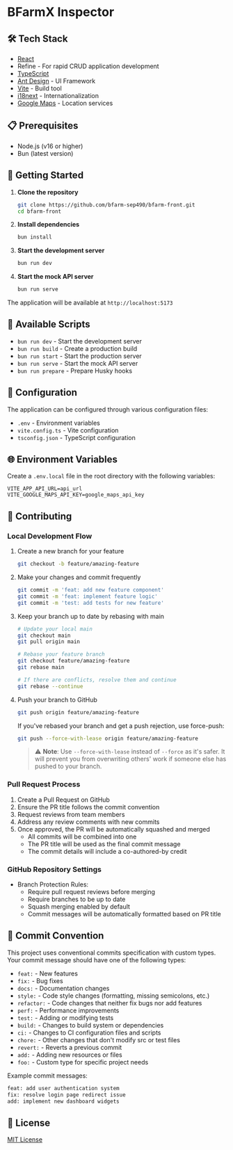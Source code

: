 # BFarmX Inspector

## 🛠️ Tech Stack

- [React](https://reactjs.org/)
- Refine - For rapid CRUD application development
- [TypeScript](https://www.typescriptlang.org/)
- [Ant Design](https://ant.design/) - UI Framework
- [Vite](https://vitejs.dev/) - Build tool
- [i18next](https://www.i18next.com/) - Internationalization
- [Google Maps](https://developers.google.com/maps) - Location services

## 📋 Prerequisites

- Node.js (v16 or higher)
- Bun (latest version)

## 🚀 Getting Started

1. **Clone the repository**

   ```bash
   git clone https://github.com/bfarm-sep490/bfarm-front.git
   cd bfarm-front
   ```

2. **Install dependencies**

   ```bash
   bun install
   ```

3. **Start the development server**

   ```bash
   bun run dev
   ```

4. **Start the mock API server**
   ```bash
   bun run serve
   ```

The application will be available at `http://localhost:5173`

## 📜 Available Scripts

- `bun run dev` - Start the development server
- `bun run build` - Create a production build
- `bun run start` - Start the production server
- `bun run serve` - Start the mock API server
- `bun run prepare` - Prepare Husky hooks

## 🔧 Configuration

The application can be configured through various configuration files:

- `.env` - Environment variables
- `vite.config.ts` - Vite configuration
- `tsconfig.json` - TypeScript configuration

## 🌐 Environment Variables

Create a `.env.local` file in the root directory with the following variables:

```env
VITE_APP_API_URL=api_url
VITE_GOOGLE_MAPS_API_KEY=google_maps_api_key
```

## 🤝 Contributing

### Local Development Flow

1. Create a new branch for your feature

   ```bash
   git checkout -b feature/amazing-feature
   ```

2. Make your changes and commit frequently

   ```bash
   git commit -m 'feat: add new feature component'
   git commit -m 'feat: implement feature logic'
   git commit -m 'test: add tests for new feature'
   ```

3. Keep your branch up to date by rebasing with main

   ```bash
   # Update your local main
   git checkout main
   git pull origin main

   # Rebase your feature branch
   git checkout feature/amazing-feature
   git rebase main

   # If there are conflicts, resolve them and continue
   git rebase --continue
   ```

4. Push your branch to GitHub

   ```bash
   git push origin feature/amazing-feature
   ```

   If you've rebased your branch and get a push rejection, use force-push:

   ```bash
   git push --force-with-lease origin feature/amazing-feature
   ```

   > ⚠️ **Note**: Use `--force-with-lease` instead of `--force` as it's safer. It will prevent you from overwriting others' work if someone else has pushed to your branch.

### Pull Request Process

1. Create a Pull Request on GitHub
2. Ensure the PR title follows the commit convention
3. Request reviews from team members
4. Address any review comments with new commits
5. Once approved, the PR will be automatically squashed and merged
   - All commits will be combined into one
   - The PR title will be used as the final commit message
   - The commit details will include a co-authored-by credit

### GitHub Repository Settings

- Branch Protection Rules:
  - Require pull request reviews before merging
  - Require branches to be up to date
  - Squash merging enabled by default
  - Commit messages will be automatically formatted based on PR title

## 📝 Commit Convention

This project uses conventional commits specification with custom types. Your commit message should have one of the following types:

- `feat:` - New features
- `fix:` - Bug fixes
- `docs:` - Documentation changes
- `style:` - Code style changes (formatting, missing semicolons, etc.)
- `refactor:` - Code changes that neither fix bugs nor add features
- `perf:` - Performance improvements
- `test:` - Adding or modifying tests
- `build:` - Changes to build system or dependencies
- `ci:` - Changes to CI configuration files and scripts
- `chore:` - Other changes that don't modify src or test files
- `revert:` - Reverts a previous commit
- `add:` - Adding new resources or files
- `foo:` - Custom type for specific project needs

Example commit messages:

```bash
feat: add user authentication system
fix: resolve login page redirect issue
add: implement new dashboard widgets
```

## 📄 License

[MIT License](LICENSE)
